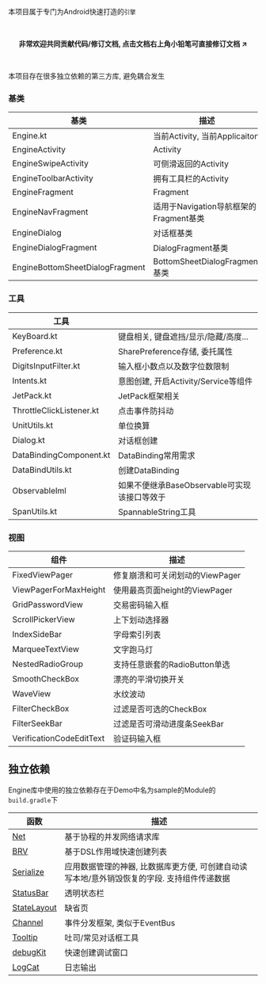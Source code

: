 本项目属于专门为Android快速打造的`引擎`

<br>

<p align="center"><strong>非常欢迎共同贡献代码/修订文档, 点击文档右上角小铅笔可直接修订文档 ↗</strong></p>
<br>

本项目存在很多独立依赖的第三方库, 避免耦合发生

### 基类

| 基类 | 描述 |
|-|-|
| Engine.kt | 当前Activity, 当前Applicaiton |
| EngineActivity | Activity |
| EngineSwipeActivity | 可侧滑返回的Activity |
| EngineToolbarActivity | 拥有工具栏的Activity |
| EngineFragment | Fragment |
| EngineNavFragment | 适用于Navigation导航框架的Fragment基类 |
| EngineDialog | 对话框基类 |
| EngineDialogFragment | DialogFragment基类 |
| EngineBottomSheetDialogFragment | BottomSheetDialogFragment基类 |

### 工具

| 工具                     |                                      |
| ------------------------ | ------------------------------------ |
| KeyBoard.kt              | 键盘相关, 键盘遮挡/显示/隐藏/高度...       |
| Preference.kt            | SharePreference存储, 委托属性                  |
| DigitsInputFilter.kt     | 输入框小数点以及数字位数限制                     |
| Intents.kt               | 意图创建, 开启Activity/Service等组件 |
| JetPack.kt               | JetPack框架相关                      |
| ThrottleClickListener.kt | 点击事件防抖动                       |
| UnitUtils.kt             | 单位换算                             |
| Dialog.kt                | 对话框创建                           |
| DataBindingComponent.kt  | DataBinding常用需求                  |
| DataBindUtils.kt         | 创建DataBinding                      |
| ObservableIml            | 如果不便继承BaseObservable可实现该接口等效于   |
| SpanUtils.kt            | SpannableString工具   |

### 视图

| 组件 | 描述 |
|-|-|
| FixedViewPager | 修复崩溃和可关闭划动的ViewPager |
| ViewPagerForMaxHeight | 使用最高页面height的ViewPager |
| GridPasswordView | 交易密码输入框 |
| ScrollPickerView | 上下划动选择器 |
| IndexSideBar | 字母索引列表 |
| MarqueeTextView | 文字跑马灯 |
| NestedRadioGroup | 支持任意嵌套的RadioButton单选 |
| SmoothCheckBox | 漂亮的平滑切换开关 |
| WaveView | 水纹波动 |
| FilterCheckBox | 过滤是否可选的CheckBox |
| FilterSeekBar | 过滤是否可滑动进度条SeekBar |
| VerificationCodeEditText | 验证码输入框 |

## 独立依赖
Engine库中使用的独立依赖存在于Demo中名为sample的Module的`build.gradle`下

| 函数 | 描述 |
|-|-|
| [Net](https://github.com/liangjingkanji/Net) | 基于协程的并发网络请求库 |
| [BRV](https://github.com/liangjingkanji/BRV) | 基于DSL作用域快速创建列表 |
| [Serialize](https://github.com/liangjingkanji/Serialize) | 应用数据管理的神器, 比数据库更方便, 可创建自动读写本地/意外销毁恢复的字段. 支持组件传递数据 |
| [StatusBar](https://github.com/liangjingkanji/StatusBar) | 透明状态栏 |
| [StateLayout](https://github.com/liangjingkanji/StateLayout) | 缺省页 |
| [Channel](https://github.com/liangjingkanji/Channel) | 事件分发框架, 类似于EventBus |
| [Tooltip](https://github.com/liangjingkanji/Tooltip) | 吐司/常见对话框工具 |
| [debugKit](https://github.com/liangjingkanji/debugkit) | 快速创建调试窗口 |
| [LogCat](https://github.com/liangjingkanji/LogCat) | 日志输出 |
